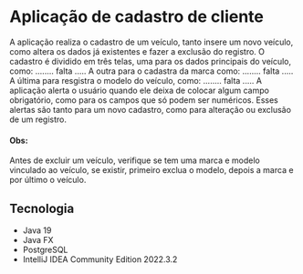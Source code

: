 # Aplicação de cadastro de cliente

A aplicação realiza o cadastro de um veículo, tanto insere um novo veículo,
como altera os dados já existentes e fazer a exclusão do registro.
O cadastro é dividido em três telas, uma para os dados principais do veículo, 
como: ........ falta .....
A outra para o cadastra da marca como: ........ falta .....
A última para resgistra o modelo do veículo, como: ........ falta .....
A aplicação alerta o usuário quando ele deixa de colocar algum campo obrigatório,
como para os campos que só podem ser numéricos.
Esses alertas são tanto para um novo cadastro, como para alteração ou exclusão de um registro.

#### Obs: 
Antes de excluir um veículo, verifique se tem uma marca e modelo vinculado ao veículo, se existir, 
primeiro exclua o modelo, depois a marca e por último o veículo.

## Tecnologia
* Java 19
* Java FX
* PostgreSQL
* IntelliJ IDEA Community Edition 2022.3.2





